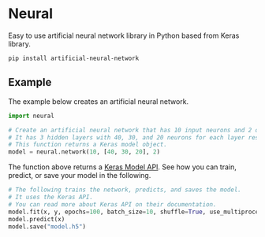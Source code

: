 # Neural

Easy to use artificial neural network library in Python based from Keras library.



```shell
pip install artificial-neural-network
```



## Example

The example below creates an artificial neural network.

```python
import neural

# Create an artificial neural network that has 10 input neurons and 2 output neurons.
# It has 3 hidden layers with 40, 30, and 20 neurons for each layer respectively.
# This function returns a Keras model object.
model = neural.network(10, [40, 30, 20], 2)
```

The function above returns a [Keras Model API](https://keras.io/models/model/). See how you can train, predict, or save your model in the following.

```python
# The following trains the network, predicts, and saves the model.
# It uses the Keras API.
# You can read more about Keras API on their documentation.
model.fit(x, y, epochs=100, batch_size=10, shuffle=True, use_multiprocessing=True)
model.predict(x)
model.save("model.h5")
```

